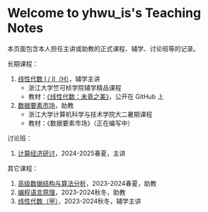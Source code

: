 # Welcome to yhwu_is's Teaching Notes

本页面包含本人担任主讲或助教的正式课程、辅学、讨论班等的记录。

长期课程：

1. [线性代数 I / II（H）](./math/linear_algebra/index.md)，辅学主讲
    - 浙江大学竺可桢学院辅学精品课程
    - 教材：[《线性代数：未竟之美》](https://github.com/yhwu-is/Linear-Algebra-Left-Undone)，公开在 GitHub 上
2. [数据要素市场](./ec/data_market/intro.md)，助教
    - 浙江大学计算机科学与技术学院大二暑期课程
    - 教材：《数据要素市场》（正在编写中）

讨论班：

1. [计算经济研讨](./ec/seminar/25sp.md)，2024-2025春夏，主讲

其它课程：

1. [高级数据结构与算法分析](./tcs/ads/ads.md)，2023-2024春夏，助教
2. [编程语言原理](./tcs/pfpl/lambda.md)，2023-2024秋冬，助教
3. [线性代数（甲）](./math/linear_algebra/index.md)，2023-2024秋冬，辅学主讲